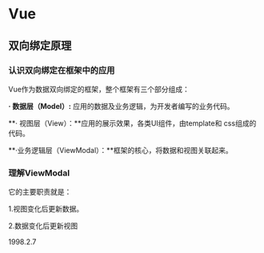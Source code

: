 # 									Vue

## 双向绑定原理

### 认识双向绑定在框架中的应用

Vue作为数据双向绑定的框架，整个框架有三个部分组成：

**· 数据层（Model）:** 应用的数据及业务逻辑，为开发者编写的业务代码。

**· 视图层（View）：**应用的展示效果，各类UI组件，由template和 css组成的代码。

**·业务逻辑层（ViewModal）：**框架的核心，将数据和视图关联起来。

### 理解ViewModal

它的主要职责就是： 

1.视图变化后更新数据。

2.数据变化后更新视图



1998.2.7




